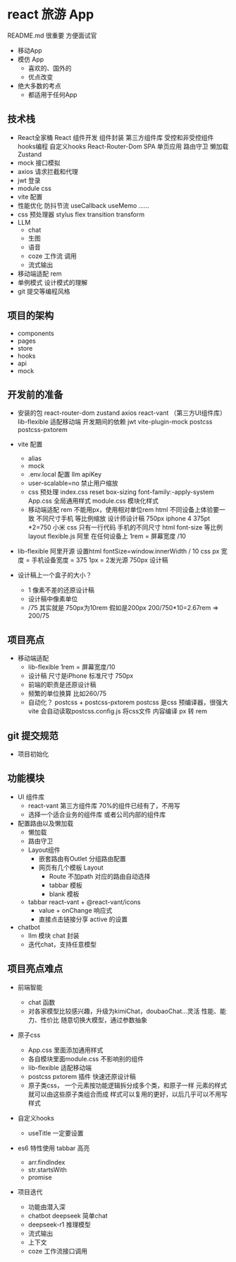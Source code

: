 # react 旅游 App
README.md 很重要 方便面试官
- 移动App 
- 模仿 App
    - 喜欢的、国外的
    - 优点改变
- 绝大多数的考点
    - 都适用于任何App

## 技术栈
- React全家桶
    React 组件开发
    组件封装
    第三方组件库
    受控和非受控组件
    hooks编程  自定义hooks
    React-Router-Dom
        SPA 单页应用
        路由守卫
        懒加载
    Zustand
- mock  接口模拟
- axios 请求拦截和代理
- jwt 登录
- module css
- vite 配置
- 性能优化
    防抖节流
    useCallback useMemo ......
- css 预处理器 stylus
    flex transition transform
- LLM
    - chat
    - 生图
    - 语音
    - coze 工作流 调用
    - 流式输出
- 移动端适配
    rem 
- 单例模式 设计模式的理解
- git 提交等编程风格
## 项目的架构
- components
- pages
- store
- hooks
- api
- mock

## 开发前的准备
- 安装的包
    react-router-dom zustand axios
    react-vant （第三方UI组件库）  lib-flexible  适配移动端
    开发期间的依赖
    jwt  vite-plugin-mock 
    postcss postcss-pxtorem  
- vite 配置
    - alias
    - mock
    - .env.local
        配置 llm apiKey
    - user-scalable=no  禁止用户缩放
    - css 预处理
        index.css   reset
        box-sizing  font-family:-apply-system
        App.css     全局通用样式
        module.css  模块化样式
    - 移动端适配 rem
        不能用px，使用相对单位rem html
        不同设备上体验要一致
        不同尺寸手机 等比例缩放
        设计师设计稿 750px iphone 4 375pt *2=750
        小米
        css  只有一行代码   手机的不同尺寸 html font-size 等比例
        layout
        flexible.js 阿里  在任何设备上
        1rem = 屏幕宽度 /10
- lib-flexible
    阿里开源
    设置html fontSize=window.innerWidth / 10
    css px 宽度 = 手机设备宽度 = 375
    1px = 2发光源
    750px 设计稿

- 设计稿上一个盒子的大小？
    - 1 像素不差的还原设计稿
    - 设计稿中像素单位
    - /75   其实就是 750px为10rem  假如是200px  200/750*10=2.67rem => 200/75

## 项目亮点
- 移动端适配
    - lib-flexible  1rem = 屏幕宽度/10
    - 设计稿 尺寸是iPhone 标准尺寸 750px
    - 前端的职责是还原设计稿
    - 频繁的单位换算 比如260/75
    - 自动化？ 
        postcss + postcss-pxtorem
        postcss 是css 预编译器，很强大
        vite 会自动读取postcss.config.js 将css文件 内容编译
        px 转 rem
## git 提交规范
- 项目初始化
## 功能模块
- UI 组件库
    - react-vant 第三方组件库  70%的组件已经有了，不用写
    - 选择一个适合业务的组件库 或者公司内部的组件库
- 配置路由以及懒加载
    - 懒加载
    - 路由守卫
    - Layout组件
        - 嵌套路由有Outlet 分组路由配置
        - 网页有几个模板 Layout
            - Route 不加path  对应的路由自动选择 
            - tabbar 模板
            - blank 模板
    - tabbar
        react-vant  + @react-vant/icons
        - value +  onChange  响应式
        - 直接点击链接分享  active  的设置
- chatbot
    - llm 模块 chat 封装
    - 迭代chat，支持任意模型
## 项目亮点难点
- 前端智能
    - chat 函数
    - 对各家模型比较感兴趣，升级为kimiChat，doubaoChat...灵活
        性能、能力、性价比
        随意切换大模型，通过参数抽象
- 原子css
    - App.css 里面添加通用样式
    - 各自模块里面module.css 不影响别的组件
    - lib-flexible  适配移动端
    - postcss pxtorem  插件 快速还原设计稿
    - 原子类css，
        一个元素按功能逻辑拆分成多个类，和原子一样
        元素的样式就可以由这些原子类组合而成
        样式可以复用的更好，以后几乎可以不用写样式
- 自定义hooks
    - useTitle
    一定要设置

- es6 特性使用
    tabbar 高亮
    - arr.findIndex
    - str.startsWith
    - promise

- 项目迭代
    - 功能由潜入深
    - chatbot  deepseek 简单chat
    - deepseek-r1  推理模型
    - 流式输出
    - 上下文
    - coze 工作流接口调用
